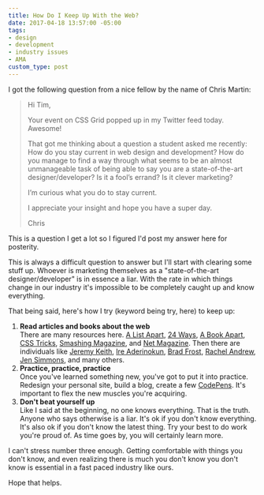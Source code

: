 ```yaml
---
title: How Do I Keep Up With the Web?
date: 2017-04-18 13:57:00 -05:00
tags:
- design
- development
- industry issues
- AMA
custom_type: post
---
```


I got the following question from a nice fellow by the name of Chris Martin:

> Hi Tim,
>
> Your event on CSS Grid popped up in my Twitter feed today. Awesome!
> 
> That got me thinking about a question a student asked me recently: How do you stay current in web design and development? How do you manage to find a way through what seems to be an almost unmanageable task of being able to say you are a state-of-the-art designer/developer? Is it a fool’s errand? Is it clever marketing?
> 
> I’m curious what you do to stay current.
>
> I appreciate your insight and hope you have a super day.
>
> Chris

This is a question I get a lot so I figured I'd post my answer here for posterity.

This is always a difficult question to answer but I'll start with clearing some stuff up. Whoever is marketing themselves as a "state-of-the-art designer/developer" is in essence a liar. With the rate in which things change in our industry it's impossible to be completely caught up and know everything.

That being said, here's how I try (keyword being try, here) to keep up:

1. **Read articles and books about the web**  
There are many resources here. [A List Apart](https://alistapart.com/), [24 Ways](https://24ways.org/), [A Book Apart](https://abookapart.com/), [CSS Tricks](https://css-tricks.com), [Smashing Magazine](https://www.smashingmagazine.com/), and [Net Magazine](http://www.creativebloq.com/net-magazine). Then there are individuals like [Jeremy Keith](https://adactio.com/), [Ire Aderinokun](https://bitsofco.de/), [Brad Frost](http://bradfrost.com/), [Rachel Andrew](https://rachelandrew.co.uk/), [Jen Simmons](http://jensimmons.com/), and many others.
2. **Practice, practice, practice**  
Once you've learned something new, you've got to put it into practice. Redesign your personal site, build a blog, create a few [CodePens](http://codepen.io/). It's important to flex the new muscles you're acquiring.
3. **Don't beat yourself up**  
Like I said at the beginning, no one knows everything. That is the truth. Anyone who says otherwise is a liar. It's ok if you don't know everything. It's also ok if you don't know the latest thing. Try your best to do work you're proud of. As time goes by, you will certainly learn more.

I can't stress number three enough. Getting comfortable with things you don't know, and even realizing there is much you don't know you don't know is essential in a fast paced industry like ours.

Hope that helps.